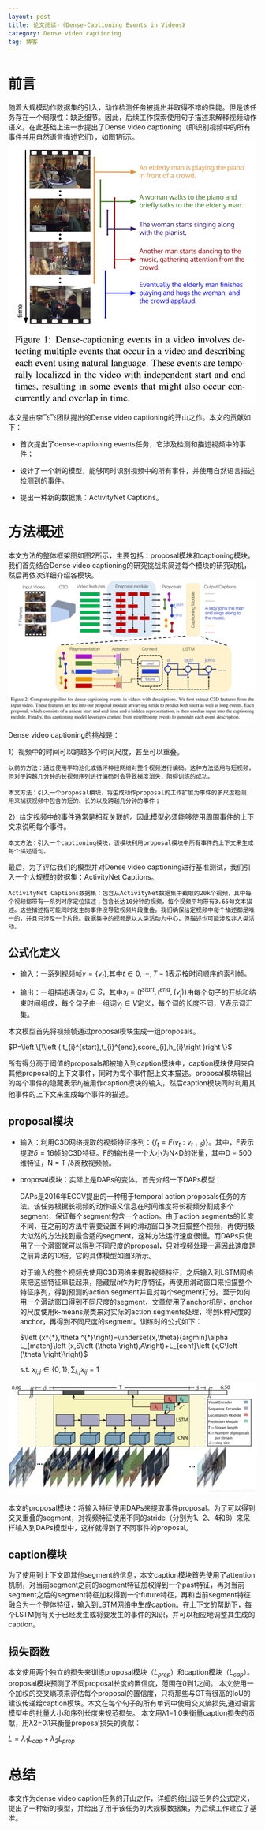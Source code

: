 ```yaml
---
layout: post
title: 论文阅读-《Dense-Captioning Events in Videos》
category: Dense video captioning
tag: 博客
---
```



# 前言

随着大规模动作数据集的引入，动作检测任务被提出并取得不错的性能。但是该任务存在一个局限性：缺乏细节。因此，后续工作探索使用句子描述来解释视频动作语义。在此基础上进一步提出了Dense video captioning（即识别视频中的所有事件并用自然语言描述它们），如图1所示。
![fig1](3_fig1.png)

本文是由李飞飞团队提出的Dense video captioning的开山之作。本文的贡献如下：

- 首次提出了dense-captioning events任务，它涉及检测和描述视频中的事件；

- 设计了一个新的模型，能够同时识别视频中的所有事件，并使用自然语言描述检测到的事件。

- 提出一种新的数据集：ActivityNet Captions。

# 方法概述

本文方法的整体框架图如图2所示，主要包括：proposal模块和captioning模块。我们首先结合Dense video captioning的研究挑战来简述每个模块的研究动机，然后再依次详细介绍各模块。
![fig2](3_fig2.png)

Dense video captioning的挑战是：

1）视频中的时间可以跨越多个时间尺度，甚至可以重叠。

    以前的方法：通过使用平均池化或循环神经网络对整个视频进行编码。这种方法适用与短视频，但对于跨越几分钟的长视频序列进行编码时会导致梯度消失，阻碍训练的成功。

    本文方法：引入一个proposal模块，将生成动作proposal的工作扩展为事件的多尺度检测，用来捕获视频中包含的短的、长的以及跨越几分钟的事件；

2）给定视频中的事件通常是相互关联的。因此模型必须能够使用周围事件的上下文来说明每个事件。

    本文方法：引入一个captioning模块，该模块利用proposal模块中所有事件的上下文来生成每个描述语句。

最后，为了评估我们的模型并对Dense video captioning进行基准测试，我们引入一个大规模的数据集：ActivityNet Captions。

    ActivityNet Captions数据集：包含从ActivityNet数据集中截取的20k个视频，其中每个视频都带有一系列时序定位描述；包含长达10分钟的视频，每个视频平均带有3.65句文本描述。这些描述指可能同时发生的事件没导致视频片段重叠。我们确保给定视频中每个描述都是唯一的，并且只涉及一个片段。数据集中的视频是以人类活动为中心，但描述也可能涉及非人类活动。

## 公式化定义

- 输入：一系列视频帧$v=\left \{v_{t}\right \}$,其中$t\in 0,\cdots ,T-1$表示按时间顺序的索引帧。

- 输出：一组描述语句$s_{i}\in S$，其中$s_{i}=\left ( t^{start},t^{end},\left \{v_{j}\right \}\right )$由每个句子的开始和结束时间组成，每个句子由一组词$v_{j}\in V$定义，每个词的长度不同，V表示词汇集。

本文模型首先将视频帧通过proposal模块生成一组proposals。

$P=\left \{\\left ( t_{i}^{start},t_{i}^{end},score_{i},h_{i}\right )right \}$

所有得分高于阈值的proposals都被输入到caption模块中，caption模块使用来自其他proposal的上下文事件，同时为每个事件配上文本描述。proposal模块输出的每个事件的隐藏表示$h_{i}$被用作caption模块的输入，然后caption模块同时利用其他事件的上下文来生成每个事件的描述。

## proposal模块

- 输入：利用C3D网络提取的视频特征序列：$\left \{f_{t}=F\left ( v_{t}:v_{t+\delta}\right )\right \}$。其中，F表示提取$\delta=16$帧的C3D特征。F的输出是一个大小为N×D的张量，其中D = 500维特征，N = T /δ离散视频帧。

- proposal模块：实际上是DAPs的变体。首先介绍一下DAPs模型：

    DAPs是2016年ECCV提出的一种用于temporal action proposals任务的方法。该任务根据长视频的动作语义信息在时间维度将长视频分割成多个segment，保证每个segment包含一个action。由于action segments的长度不同，在之前的方法中需要设置不同的滑动窗口多次扫描整个视频，再使用极大似然的方法找到最合适的segment，这种方法运行速度很慢。而DAPs只使用了一个滑窗就可以得到不同尺度的proposal，只对视频处理一遍因此速度是之前算法的10倍。它的具体模型如图3所示。

    对于输入的整个视频先使用C3D网络来提取视频特征，之后输入到LSTM网络来把这些特征串联起来，隐藏层$h$作为时序特征，再使用滑动窗口来扫描整个特征序列，得到预测的action segment并且对每个segment打分。至于如何用一个滑动窗口得到不同尺度的segment，文章使用了anchor机制，anchor的尺度使用k-means聚类来对实际的action segments处理，得到k种尺度的anchor，再得到不同尺度的segment。训练时的公式如下：

    $\left (x^{*},\theta ^{*}\right)=\underset{x,\theta}{argmin}\alpha L_{match}\left (x,S\left (\theta \right),A\right)+L_{conf}\left (x,C\left (\theta \right)\right)$

    s.t. $x_{i,j}\in \left \{0,1\right \},\sum_{i,j}x_{ij}=1$

![fig1](3_fig3.png)

本文的proposal模块：将输入特征使用DAPs来提取事件proposal。为了可以得到交叉重叠的segment，对视频特征使用不同的stride（分别为1、2、4和8）来采样输入到DAPs模型中，这样就得到了不同事件的proposal。

## caption模块

为了使用到上下文即其他segment的信息，本文caption模块首先使用了attention机制，对当前segment之前的segment特征加权得到一个past特征，再对当前segment之后的segment特征加权得到一个future特征，再和当前segment特征融合为一个整体特征，输入到LSTM网络中生成caption。在上下文的帮助下，每个LSTM拥有关于已经发生或将要发生的事件的知识，并可以相应地调整其生成的caption。

## 损失函数

本文使用两个独立的损失来训练proposal模块（$L_{prop}$）和caption模块（$L_{cap}$）。 proposal模块预测了不同proposal长度的置信度，范围在0到1之间。 本文使用一个加权的交叉熵项来评估每个proposal的置信度，只将那些与GT有很高的IoU的建议传递给caption模块。本文在每个句子的所有单词中使用交叉熵损失,通过语言模型中的批量大小和序列长度来规范损失。 本文用λ1=1.0来衡量caption损失的贡献，用λ2=0.1来衡量proposal损失的贡献：

$L=\lambda _{1}L_{cap}+\lambda _{2}L_{prop}$


# 总结
本文作为dense video caption任务的开山之作，详细的给出该任务的公式定义，提出了一种新的模型，并给出了用于该任务的大规模数据集，为后续工作建立了基准。
